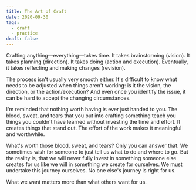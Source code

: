 ```yaml
---
title: The Art of Craft
date: 2020-09-30
tags:
  - craft
  - practice
draft: false
---
```

Crafting anything—everything—takes time. It takes brainstorming (vision). It takes planning (direction). It takes doing (action and execution). Eventually, it takes reflecting and making changes (revision).
<!-- excerpt -->

The process isn't usually very smooth either. It's difficult to know what needs to be adjusted when things aren't working: is it the vision, the direction, or the action/execution? And even once you identify the issue, it can be hard to accept the changing circumstances.

I'm reminded that nothing worth having is ever just handed to you. The blood, sweat, and tears that you put into crafting something teach you things you couldn't have learned without investing the time and effort. It creates things that stand out. The effort of the work makes it meaningful and worthwhile.

What's worth those blood, sweat, and tears? Only you can answer that. We sometimes wish for someone to just tell us what to do and where to go. But the reality is, that we will never fully invest in something someone else creates for us like we will in something we create for ourselves. We must undertake this journey ourselves. No one else's journey is right for us. 

What we want matters more than what others want for us.